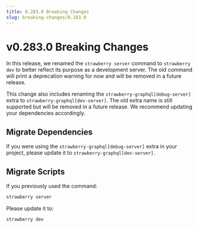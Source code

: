 ```yaml
---
title: 0.283.0 Breaking Changes
slug: breaking-changes/0.283.0
---
```


# v0.283.0 Breaking Changes

In this release, we renamed the `strawberry server` command to `strawberry dev`
to better reflect its purpose as a development server. The old command will
print a deprecation warning for now and will be removed in a future release.

This change also includes renaming the `strawberry-graphql[debug-server]` extra
to `strawberry-graphql[dev-server]`. The old extra name is still supported but
will be removed in a future release. We recommend updating your dependencies
accordingly.

## Migrate Dependencies

If you were using the `strawberry-graphql[debug-server]` extra in your project,
please update it to `strawberry-graphql[dev-server]`.

## Migrate Scripts

If you previously used the command:

```bash
strawberry server
```

Please update it to:

```bash
strawberry dev
```

